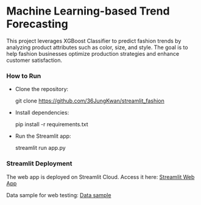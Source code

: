 # Machine Learning-based Trend Forecasting

This project leverages XGBoost Classifier to predict fashion trends by analyzing product attributes such as color, size, and style. The goal is to help fashion businesses optimize production strategies and enhance customer satisfaction.

### How to Run

- Clone the repository:

    git clone https://github.com/36JungKwan/streamlit_fashion

- Install dependencies:

    pip install -r requirements.txt

- Run the Streamlit app:

    streamlit run app.py

### Streamlit Deployment

The web app is deployed on Streamlit Cloud. Access it here: [Streamlit Web App](https://fashionn.streamlit.app/)

Data sample for web testing: [Data sample](https://drive.google.com/file/d/1zxI2KJoxPOXxZL406qfLOf4Aek7-QR-C/view?usp=drive_link)


